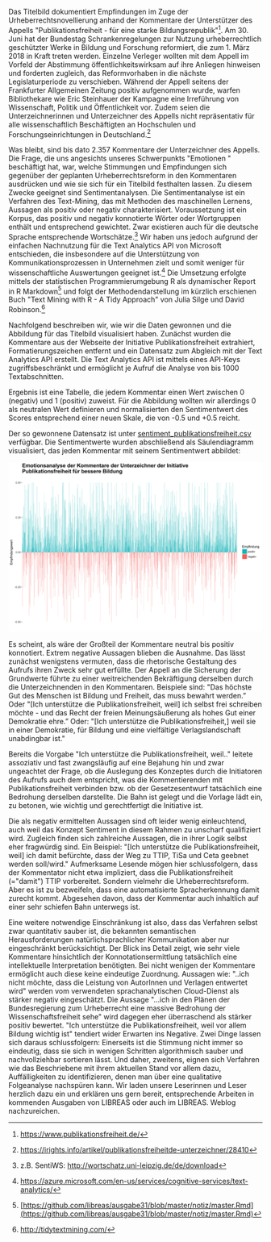 

Das Titelbild dokumentiert Empfindungen im Zuge der Urheberrechtsnovellierung anhand der Kommentare der Unterstützer des Appells "Publikationsfreiheit - für eine starke Bildungsrepublik"[^1]. Am 30. Juni hat der Bundestag Schrankenregelungen zur Nutzung urheberrechtlich geschützter Werke in Bildung und Forschung reformiert, die zum 1. März 2018 in Kraft treten werden. Einzelne Verleger wollten mit dem Appell im Vorfeld der Abstimmung öffentlichkeitswirksam auf ihre Anliegen hinweisen und forderten zugleich, das Reformvorhaben in die nächste Legislaturperiode zu verschieben. Während der Appell seitens der Frankfurter Allgemeinen Zeitung positiv aufgenommen wurde, warfen Bibliothekare wie Eric Steinhauer der Kampagne eine Irreführung von Wissenschaft, Politik und Öffentlichkeit vor. Zudem seien die Unterzeichnerinnen und Unterzeichner des Appells nicht repräsentativ für alle wissenschaftlich Beschäftigten an Hochschulen und Forschungseinrichtungen in Deutschland.[^2]

Was bleibt, sind bis dato 2.357 Kommentare der Unterzeichner des Appells. Die Frage, die uns angesichts unseres Schwerpunkts "Emotionen " beschäftigt hat, war, welche Stimmungen und Empfindungen sich gegenüber der geplanten Urheberrechtsreform in den Kommentaren ausdrücken und wie sie sich für ein Titelbild festhalten lassen. Zu diesem Zwecke geeignet sind Sentimentanalysen. Die Sentimentanalyse ist ein Verfahren des Text-Mining, das mit Methoden des maschinellen Lernens, Aussagen als positiv oder negativ charakterisiert. Voraussetzung ist ein Korpus, das positiv und negativ konnotierte Wörter oder Wortgruppen enthält und entsprechend gewichtet. Zwar existieren auch für die deutsche Sprache entsprechende Wortschätze.[^3] Wir haben uns jedoch aufgrund der einfachen Nachnutzung für die Text Analytics API von Microsoft entschieden, die insbesondere auf die Unterstützung von Kommunikationsprozessen in Unternehmen zielt und somit weniger für wissenschaftliche Auswertungen geeignet ist.[^4] Die Umsetzung erfolgte mittels der statistischen Programmierumgebung R als dynamischer Report in R Markdown[^6] und folgt der Methodendarstellung im kürzlich erschienen Buch "Text Mining with R - A Tidy Approach" von Julia Silge und David Robinson.[^5]

Nachfolgend beschreiben wir, wie wir die Daten gewonnen und die Abbildung für das Titelbild visualisiert haben. Zunächst wurden die Kommentare aus der Webseite der Initiative Publikationsfreiheit extrahiert, Formatierungszeichen entfernt und ein Datensatz zum Abgleich mit der Text Analytics API erstellt. Die Text Analytics API ist mittels eines API-Keys zugriffsbeschränkt und ermöglicht je Aufruf die Analyse von bis 1000 Textabschnitten.





Ergebnis ist eine Tabelle, die jedem Kommentar einen Wert zwischen 0 (negativ) und  1 (positiv) zuweist. Für die Abbildung wollten wir allerdings 0 als neutralen Wert definieren und normalisierten den Sentimentwert des Scores entsprechend einer neuen Skale, die von -0.5 und +0.5 reicht.




Der so gewonnene Datensatz ist unter [sentiment_publikationsfreiheit.csv](sentiment_publikationsfreiheit.csv) verfügbar. Die Sentimentwerte wurden abschließend als Säulendiagramm visualisiert, das jeden Kommentar mit seinem Sentimentwert abbildet:


![Sentimentanalyse Appell Publikationsfreiheit](img/sentiment_abbbildung.png)

Es scheint, als wäre der Großteil der Kommentare neutral bis positiv konnotiert. Extrem negative Aussagen blieben die Ausnahme.  Das lässt zunächst wenigstens vermuten, dass die rhetorische Gestaltung des Aufrufs ihren Zweck sehr gut erfüllte. Der Appell an die Sicherung der Grundwerte führte zu einer weitreichenden Bekräftigung derselben durch die Unterzeichnenden in den Kommentaren.  Beispiele sind: "Das höchste Gut des Menschen ist Bildung und Freiheit, das muss bewahrt werden.” Oder  "[Ich unterstütze die Publikationsfreiheit, weil] ich selbst frei schreiben möchte - und das Recht der freien Meinungsäußerung als hohes Gut einer Demokratie ehre.” Oder: "[Ich unterstütze die Publikationsfreiheit,] weil sie in einer Demokratie, für Bildung und eine vielfältige Verlagslandschaft unabdingbar ist." 

Bereits die Vorgabe "Ich unterstütze die Publikationsfreiheit, weil.." leitete assoziativ und fast zwangsläufig auf eine Bejahung hin und zwar ungeachtet der Frage, ob die Auslegung des Konzeptes durch die Initiatoren des Aufrufs auch dem entspricht, was die Kommentierenden mit Publikationsfreiheit verbinden bzw. ob der Gesetzesentwurf tatsächlich eine Bedrohung derselben darstellte. Die Bahn ist gelegt und die Vorlage lädt ein, zu betonen, wie wichtig und gerechtfertigt die Initiative ist.

Die als negativ ermittelten Aussagen sind oft leider wenig einleuchtend, auch weil das Konzept Sentiment in diesem Rahmen zu unscharf qualifiziert wird. Zugleich finden sich zahlreiche Aussagen, die in ihrer Logik selbst eher fragwürdig sind. Ein Beispiel: "[Ich unterstütze die Publikationsfreiheit, weil] ich damit befürchte, dass der Weg zu TTIP, TiSa und Ceta geebnet werden soll/wird." Aufmerksame Lesende mögen hier schlussfolgern, dass der Kommentator nicht etwa impliziert, dass die Publikationsfreiheit (="damit") TTIP vorbereitet. Sondern vielmehr die Urheberrechtsreform. Aber es ist zu bezweifeln, dass eine automatisierte Spracherkennung damit zurecht kommt. Abgesehen davon, dass der Kommentar auch inhaltlich auf einer sehr schiefen Bahn unterwegs ist.

Eine weitere notwendige Einschränkung ist also, dass das Verfahren selbst zwar quantitativ sauber ist, die bekannten semantischen Herausforderungen natürlichsprachlicher Kommunikation aber nur eingeschränkt berücksichtigt. Der Blick ins Detail zeigt, wie sehr viele Kommentare hinsichtlich der Konnotationsermittlung tatsächlich eine intellektuelle Interpretation benötigten. Bei nicht wenigen der Kommentare ermöglicht auch diese keine eindeutige Zuordnung. Aussagen wie: "..ich nicht möchte, dass die Leistung von AutorInnen und Verlagen entwertet wird" werden vom verwendeten sprachanalytischen Cloud-Dienst als stärker negativ eingeschätzt.  Die Aussage "...ich in den Plänen der Bundesregierung zum Urheberrecht eine massive Bedrohung der Wissenschaftsfreiheit sehe" wird dagegen eher überraschend als stärker positiv bewertet. "Ich unterstütze die Publikationsfreiheit, weil vor allem Bildung wichtig ist" tendiert wider Erwarten ins Negative.  Zwei Dinge lassen sich daraus schlussfolgern: Einerseits ist die Stimmung nicht immer so eindeutig, dass sie sich in wenigen Schritten algorithmisch sauber und nachvollziehbar sortieren lässt. Und daher, zweitens, eignen sich Verfahren wie das Beschriebene mit ihrem aktuellen Stand vor allem dazu, Auffälligkeiten zu identifizieren, denen man über eine qualitative Folgeanalyse nachspüren kann. Wir laden unsere Leserinnen und Leser herzlich dazu ein und erklären uns gern bereit, entsprechende Arbeiten in kommenden Ausgaben von LIBREAS oder auch im LIBREAS. Weblog nachzureichen.


[^1]: <https://www.publikationsfreiheit.de/>

[^2]: <https://irights.info/artikel/publikationsfreiheitde-unterzeichner/28410>

[^3]: z.B. SentiWS: <http://wortschatz.uni-leipzig.de/de/download>

[^4]: <https://azure.microsoft.com/en-us/services/cognitive-services/text-analytics/>

[^5]: <http://tidytextmining.com/>

[^6]: [https://github.com/libreas/ausgabe31/blob/master/notiz/master.Rmd](https://github.com/libreas/ausgabe31/blob/master/notiz/master.Rmd)
